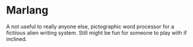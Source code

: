 # Marlang
A not useful to really anyone else, pictographic word processor for a fictiious alien writing system.  Still might be fun for someone to play with if inclined.
